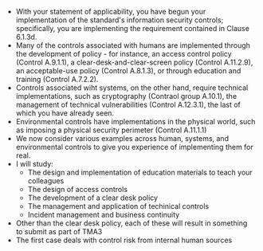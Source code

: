 - With your statement of applicability, you have begun your implementation of the standard's information security controls; specifically, you are implementing the requirement contained in Clause 6.1.3d.
- Many of the controls associated with humans are implemented through the development of policy - for instance, an access control policy (Control A.9.1.1), a clear-desk-and-clear-screen policy (Control A.11.2.9), an acceptable-use policy (Control A.8.1.3), or through education and training (Control A.7.2.2).
- Controls associated wiht systems, on the other hand, require technical implementations, such as cryptography (Contraol group A.10.1), the management of technical vulnerabilities (Control A.12.3.1), the last of which you have already seen.
- Environmental controls have implementations in the physical world, such as imposing a physical security perimeter (Control A.11.1.1)
- We now consider various examples across human, systems, and environmental controls to give you experience of implementing them for real.
- I will study:
	- The design and implementation of education materials to teach your colleagues
	- The design of access controls
	- The development of a clear desk policy
	- The management and application of techinical controls
	- Incident management and business continuity
- Other than the clear desk policy, each of these will result in something to submit as part of TMA3
- The first case deals with control risk from internal human sources
  